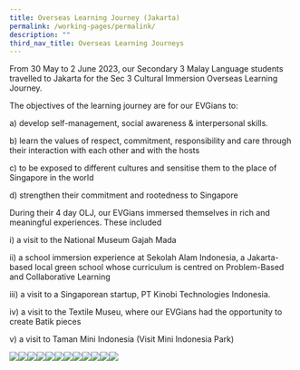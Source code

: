 ```yaml
---
title: Overseas Learning Journey (Jakarta)
permalink: /working-pages/permalink/
description: ""
third_nav_title: Overseas Learning Journeys
---
```

From 30 May to 2 June 2023, our Secondary 3 Malay Language students travelled to Jakarta for the Sec 3 Cultural Immersion Overseas Learning Journey.

The objectives of the learning journey are for our EVGians to:

a) develop self-management, social awareness & interpersonal skills.

b) learn the values of respect, commitment, responsibility and care through their interaction with each other and with the hosts

c) to be exposed to different cultures and sensitise them to the place of Singapore in the world

d) strengthen their commitment and rootedness to Singapore

During their 4 day OLJ, our EVGians immersed themselves in rich and meaningful experiences. These included 

i) a visit to the National Museum Gajah Mada

ii) a school immersion experience at Sekolah Alam Indonesia, a Jakarta-based local green school whose curriculum is centred on Problem-Based and Collaborative Learning

iii) a visit to a Singaporean startup, PT Kinobi Technologies Indonesia. 

iv) a visit to the Textile Museu, where our EVGians had the opportunity to create Batik pieces

v) a visit to Taman Mini Indonesia (Visit Mini Indonesia Park)

![](/images/jakarta25.jpg)![](/images/jakarta12.jpg)![](/images/jakarta18.jpg)![](/images/jakarta14.jpg)![](/images/jakarya29.jpg)![](/images/jakarta17.jpg)![](/images/jakarta23.jpg)![](/images/jakarta26.jpg)![](/images/jakarta27.jpg)![](/images/jakarta7.jpg)![](/images/jakarat16.jpg)![](/images/jakarta28.jpg)